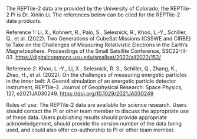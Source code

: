 The REPTile-2 data are provided by the University of Colorado; the REPTile-2 PI is Dr. Xinlin Li. The references below can be cited for the REPTile-2 data products. 

Reference 1:  Li, X., Kohnert, R., Palo, S., Selesnick, R., Khoo, L.-Y., Schiller, Q., et al. (2022). Two Generations of CubeSat Missions (CSSWE and CIRBE) to Take on the Challenges of Measuring Relativistic Electrons in the Earth’s Magnetosphere. Proceedings of the Small Satellite Conference, SSC22-III-03. https://digitalcommons.usu.edu/smallsat/2022/all2022/152/

Reference 2: Khoo, L.-Y., Li, X., Selesnick, R. S., Schiller, Q., Zhang, K., Zhao, H., et al. (2022). On the challenges of measuring energetic particles in the inner belt: A Geant4 simulation of an energetic particle detector instrument, REPTile-2. Journal of Geophysical Research: Space Physics, 127, e2021JA030249. https://doi.org/10.1029/2021JA030249

Rules of use: The REPTile-2 data are available for science research. Users should contact the PI or other team member to discuss the appropriate use of these data. Users publishing results should provide appropriate acknowledgement, should provide the version number of the data being used, and could also offer co-authorship to PI or other team member.
